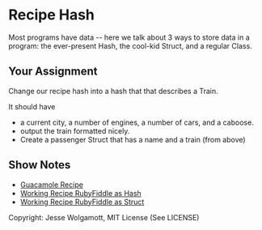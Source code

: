 Recipe Hash
====================================================

Most programs have data -- here we talk about 3 ways to store data in a program:
the ever-present Hash, the cool-kid Struct, and a regular Class.

Your Assignment
---------------
Change our recipe hash into a hash that that describes a Train. 

It should have
  * a current city, a number of engines, a number of cars, and a caboose.
  * output the train formatted nicely.
  * Create a passenger Struct that has a name and a train (from above)


Show Notes
-----------

* [Guacamole Recipe](http://www.weeatt.com/recipes/guacamole)
* [Working Recipe RubyFiddle as Hash](http://rubyfiddle.com/riddles/924d3)
* [Working Recipe RubyFiddle as Struct](http://rubyfiddle.com/riddles/f4f45)

Copyright: Jesse Wolgamott, MIT License (See LICENSE)
